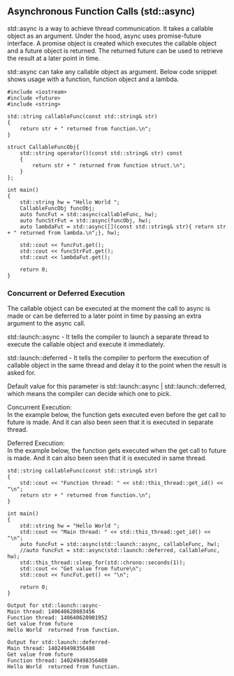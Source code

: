 ## Asynchronous Function Calls (std::async)

std::async is a way to achieve thread communication. It takes a callable object as an argument. Under the hood, async uses promise-future interface. A promise object is created which executes the callable object and a future object is returned. The returned future can be used to retrieve the result at a later point in time.

std::async can take any callable object as argument. Below code snippet shows usage with a function, function object and a lambda.

```
#include <iostream>
#include <future>
#include <string>

std::string callableFunc(const std::string& str)
{
    return str + " returned from function.\n";
}

struct CallableFuncObj{
    std::string operator()(const std::string& str) const
    {
        return str + " returned from function struct.\n";
    }
};

int main()
{
    std::string hw = "Hello World ";
    CallableFuncObj funcObj;
    auto funcFut = std::async(callableFunc, hw);
    auto funcStrFut = std::async(funcObj, hw);
    auto lambdaFut = std::async([](const std::string& str){ return str + " returned from lambda.\n";}, hw);

    std::cout << funcFut.get();
    std::cout << funcStrFut.get();
    std::cout << lambdaFut.get();

    return 0;
}

```

### Concurrent or Deferred Execution

The callable object can be executed at the moment the call to async is made or can be deferred to a later point in time by passing an extra argument to the async call.

std::launch::async - It tells the compiler to launch a separate thread to execute the callable object and execute it immediately.

std::launch::deferred - It tells the compiler to perform the execution of callable object in the same thread and delay it to the point when the result is asked for.

Default value for this parameter is std::launch::async | std::launch::deferred, which means the compiler can decide which one to pick.

Concurrent Execution:   
In the example below, the function gets executed even before the get call to future is made. And it can also been seen that it is executed in separate thread.

Deferred Execution:   
In the example below, the function gets executed when the get call to future is made. And it can also been seen that it is executed in same thread.

```
std::string callableFunc(const std::string& str)
{
    std::cout << "Function thread: " << std::this_thread::get_id() << "\n";
    return str + " returned from function.\n";
}

int main()
{
    std::string hw = "Hello World ";
    std::cout << "Main thread: " << std::this_thread::get_id() << "\n";
    auto funcFut = std::async(std::launch::async, callableFunc, hw);
    //auto funcFut = std::async(std::launch::deferred, callableFunc, hw);
    std::this_thread::sleep_for(std::chrono::seconds(1));
    std::cout << "Get value from future\n";
    std::cout << funcFut.get() << "\n";

    return 0;
}

Output for std::launch::async- 
Main thread: 140640628083456
Function thread: 140640620901952
Get value from future
Hello World  returned from function.

Output for std::launch::deferred- 
Main thread: 140249498356480
Get value from future
Function thread: 140249498356480
Hello World  returned from function.
```
